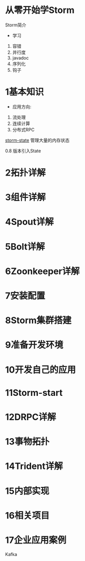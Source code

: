 # 从零开始学Storm

Storm简介

- 学习

1. 容错
1. 并行度
1. javadoc
1. 序列化
1. 钩子


# 1基本知识

- 应用方向:

1. 流处理
1. 连续计算
1. 分布式RPC

[storm-state](https://github.com/stormprocessor/storm-state) 管理大量的内存状态

0.8 版本引入State

# 2拓扑详解
# 3组件详解
# 4Spout详解
# 5Bolt详解
# 6Zoonkeeper详解
# 7安装配置
# 8Storm集群搭建
# 9准备开发环境
# 10开发自己的应用
# 11Storm-start
# 12DRPC详解
# 13事物拓扑
# 14Trident详解
# 15内部实现
# 16相关项目
# 17企业应用案例

Kafka